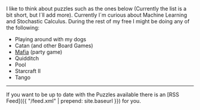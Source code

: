 I like to think about puzzles such as the ones below (Currently the list is a bit short, but I´ll add more). Currently I´m curious about Machine Learning and Stochastic Calculus. During the rest of my free I might be doing any of the following:

- Playing around with my dogs
- Catan (and other Board Games)
- [Mafia](https://en.wikipedia.org/wiki/Mafia_(party_game)) (party game)
- Quidditch
- Pool
- Starcraft II
- Tango

---

If you want to be up to date with the Puzzles available there is an [RSS Feed]({{ "/feed.xml" | prepend: site.baseurl }}) for you.